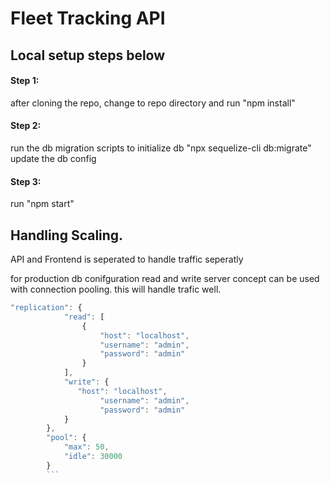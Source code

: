 # Fleet Tracking API


## Local setup steps below
#### Step 1: 

after cloning the repo, change to repo directory and run "npm install"
<br>
#### Step 2: 

run the db migration scripts to initialize db "npx sequelize-cli db:migrate"
          update the db config
#### Step 3: 
run "npm start"

## Handling Scaling.

API and Frontend is seperated to handle traffic seperatly

for production db conifguration read and write server concept can be used with connection pooling. this will handle trafic well. 

```javascript
"replication": {
            "read": [
                {
                    "host": "localhost",
                    "username": "admin",
                    "password": "admin"
                }
            ],
            "write": {
               "host": "localhost",
                    "username": "admin",
                    "password": "admin"
            }
        },
        "pool": {
            "max": 50,
            "idle": 30000
        }
        ```

